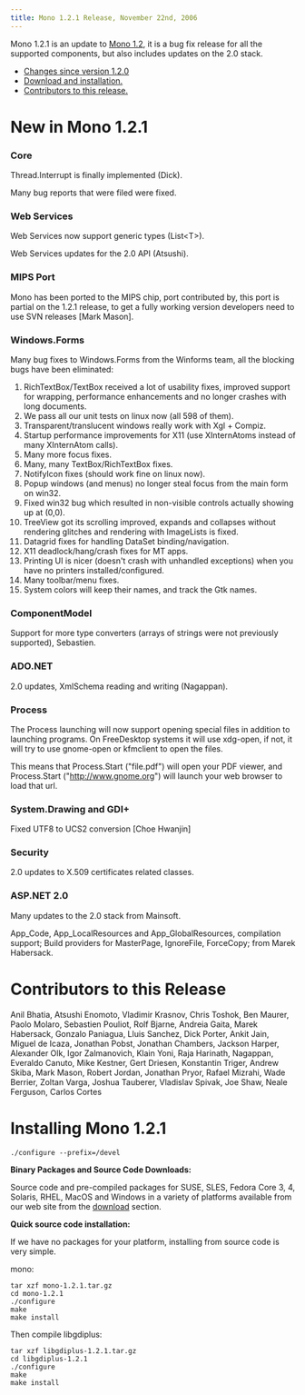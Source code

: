 ```yaml
---
title: Mono 1.2.1 Release, November 22nd, 2006
---
```


Mono 1.2.1 is an update to [Mono 1.2](http://www.go-mono.com/archive/1.2), it is a bug fix release for all the supported components, but also includes updates on the 2.0 stack.

-   [Changes since version 1.2.0](#changes)
-   [Download and installation.](#install)
-   [Contributors to this release.](#contributors)

New in Mono 1.2.1
=================

### Core

Thread.Interrupt is finally implemented (Dick).

Many bug reports that were filed were fixed.

### Web Services

Web Services now support generic types (List\<T\>).

Web Services updates for the 2.0 API (Atsushi).

### MIPS Port

Mono has been ported to the MIPS chip, port contributed by, this port is partial on the 1.2.1 release, to get a fully working version developers need to use SVN releases [Mark Mason].

### Windows.Forms

Many bug fixes to Windows.Forms from the Winforms team, all the blocking bugs have been eliminated:

1.  RichTextBox/TextBox received a lot of usability fixes, improved support for wrapping, performance enhancements and no longer crashes with long documents.
2.  We pass all our unit tests on linux now (all 598 of them).
3.  Transparent/translucent windows really work with Xgl + Compiz.
4.  Startup performance improvements for X11 (use XInternAtoms instead of many XInternAtom calls).
5.  Many more focus fixes.
6.  Many, many TextBox/RichTextBox fixes.
7.  NotifyIcon fixes (should work fine on linux now).
8.  Popup windows (and menus) no longer steal focus from the main form on win32.
9.  Fixed win32 bug which resulted in non-visible controls actually showing up at (0,0).
10. TreeView got its scrolling improved, expands and collapses without rendering glitches and rendering with ImageLists is fixed.
11. Datagrid fixes for handling DataSet binding/navigation.
12. X11 deadlock/hang/crash fixes for MT apps.
13. Printing UI is nicer (doesn't crash with unhandled exceptions) when you have no printers installed/configured.
14. Many toolbar/menu fixes.
15. System colors will keep their names, and track the Gtk names.

### ComponentModel

Support for more type converters (arrays of strings were not previously supported), Sebastien.

### ADO.NET

2.0 updates, XmlSchema reading and writing (Nagappan).

### Process

The Process launching will now support opening special files in addition to launching programs. On FreeDesktop systems it will use xdg-open, if not, it will try to use gnome-open or kfmclient to open the files.

This means that Process.Start ("file.pdf") will open your PDF viewer, and Process.Start ("http://www.gnome.org") will launch your web browser to load that url.

### System.Drawing and GDI+

Fixed UTF8 to UCS2 conversion [Choe Hwanjin]

### Security

2.0 updates to X.509 certificates related classes.

### ASP.NET 2.0

Many updates to the 2.0 stack from Mainsoft.

App_Code, App_LocalResources and App_GlobalResources, compilation support; Build providers for MasterPage, IgnoreFile, ForceCopy; from Marek Habersack.

Contributors to this Release
============================

Anil Bhatia, Atsushi Enomoto, Vladimir Krasnov, Chris Toshok, Ben Maurer, Paolo Molaro, Sebastien Pouliot, Rolf Bjarne, Andreia Gaita, Marek Habersack, Gonzalo Paniagua, Lluis Sanchez, Dick Porter, Ankit Jain, Miguel de Icaza, Jonathan Pobst, Jonathan Chambers, Jackson Harper, Alexander Olk, Igor Zalmanovich, Klain Yoni, Raja Harinath, Nagappan, Everaldo Canuto, Mike Kestner, Gert Driesen, Konstantin Triger, Andrew Skiba, Mark Mason, Robert Jordan, Jonathan Pryor, Rafael Mizrahi, Wade Berrier, Zoltan Varga, Joshua Tauberer, Vladislav Spivak, Joe Shaw, Neale Ferguson, Carlos Cortes

Installing Mono 1.2.1
=====================

``` shell
./configure --prefix=/devel
```

**Binary Packages and Source Code Downloads:**

Source code and pre-compiled packages for SUSE, SLES, Fedora Core 3, 4, Solaris, RHEL, MacOS and Windows in a variety of platforms available from our web site from the [download](/Downloads) section.

**Quick source code installation:**

If we have no packages for your platform, installing from source code is very simple.

mono:

``` shell
tar xzf mono-1.2.1.tar.gz
cd mono-1.2.1
./configure
make
make install
```

Then compile libgdiplus:

``` shell
tar xzf libgdiplus-1.2.1.tar.gz
cd libgdiplus-1.2.1
./configure
make
make install
```
